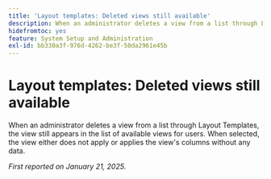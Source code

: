 ```yaml
---
title: 'Layout templates: Deleted views still available'
description: When an administrator deletes a view from a list through Layout Templates, the view still appears in the list of available views for users. When selected, the view either does not apply or applies the views columns without any data.
hidefromtoc: yes
feature: System Setup and Administration
exl-id: bb330a3f-976d-4262-be3f-50da2961e45b
---
```

# Layout templates: Deleted views still available

When an administrator deletes a view from a list through Layout Templates, the view still appears in the list of available views for users. When selected, the view either does not apply or applies the view's columns without any data.

_First reported on January 21, 2025._
